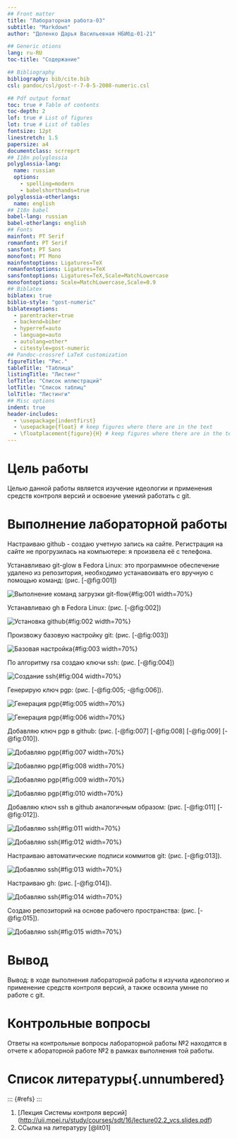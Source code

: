 ```yaml
---
## Front matter
title: "Лабораторная работа-03"
subtitle: "Markdown"
author: "Доленко Дарья Васильевная НБИбд-01-21"

## Generic otions
lang: ru-RU
toc-title: "Содержание"

## Bibliography
bibliography: bib/cite.bib
csl: pandoc/csl/gost-r-7-0-5-2008-numeric.csl

## Pdf output format
toc: true # Table of contents
toc-depth: 2
lof: true # List of figures
lot: true # List of tables
fontsize: 12pt
linestretch: 1.5
papersize: a4
documentclass: scrreprt
## I18n polyglossia
polyglossia-lang:
  name: russian
  options:
	- spelling=modern
	- babelshorthands=true
polyglossia-otherlangs:
  name: english
## I18n babel
babel-lang: russian
babel-otherlangs: english
## Fonts
mainfont: PT Serif
romanfont: PT Serif
sansfont: PT Sans
monofont: PT Mono
mainfontoptions: Ligatures=TeX
romanfontoptions: Ligatures=TeX
sansfontoptions: Ligatures=TeX,Scale=MatchLowercase
monofontoptions: Scale=MatchLowercase,Scale=0.9
## Biblatex
biblatex: true
biblio-style: "gost-numeric"
biblatexoptions:
  - parentracker=true
  - backend=biber
  - hyperref=auto
  - language=auto
  - autolang=other*
  - citestyle=gost-numeric
## Pandoc-crossref LaTeX customization
figureTitle: "Рис."
tableTitle: "Таблица"
listingTitle: "Листинг"
lofTitle: "Список иллюстраций"
lotTitle: "Список таблиц"
lolTitle: "Листинги"
## Misc options
indent: true
header-includes:
  - \usepackage{indentfirst}
  - \usepackage{float} # keep figures where there are in the text
  - \floatplacement{figure}{H} # keep figures where there are in the text
---
```


# Цель работы

Целью данной работы является изучение идеологии и применения средств контроля версий и освоение умений работать с git.

# Выполнение лабораторной работы

Настраиваю github - создаю учетную запись на сайте.
Регистрация на сайте не прогрузилась на компьютере: я произвела её с телефона. 

Устанавливаю git-glow в Fedora Linux: это программное обеспечение удалено из репозитория, необходимо устанавоивать его вручную с помощью команд: (рис. [-@fig:001])

![Выполнение команд загрузки git-flow](image/1.jpg){#fig:001 width=70%}

Устанавливаю gh в Fedora Linux: (рис. [-@fig:002])

![Установка github](image/2.jpg){#fig:002 width=70%}

Произвожу базовую настройку git: (рис. [-@fig:003])

![Базовая настройка](image/3.jpg){#fig:003 width=70%}

По алгоритму rsa создаю ключи ssh: (рис. [-@fig:004])

![Создание ssh](image/4.jpg){#fig:004 width=70%}

Генерирую ключ pgp: (рис. [-@fig:005; -@fig:006]).

![Генерация pgp](image/5.jpg){#fig:005 width=70%}

![Генерация pgp](image/6.jpg){#fig:006 width=70%}

Добавляю ключ pgp в github: (рис. [-@fig:007] [-@fig:008] [-@fig:009] [-@fig:010]).

![Добавляю pgp](image/7.jpg){#fig:007 width=70%}

![Добавляю pgp](image/8.jpg){#fig:008 width=70%}

![Добавляю pgp](image/9.jpg){#fig:009 width=70%}

![Добавляю pgp](image/10.jpg){#fig:010 width=70%}

Добавляю ключ ssh в github аналогичным образом: (рис. [-@fig:011] [-@fig:012]).

![Добавляю ssh](image/11.jpg){#fig:011 width=70%}

![Добавляю ssh](image/12.jpg){#fig:012 width=70%}

Настраиваю автоматические подписи коммитов git: (рис. [-@fig:013]).

![Добавляю ssh](image/13.jpg){#fig:013 width=70%}

Настраиваю gh: (рис. [-@fig:014]).

![Добавляю ssh](image/14.jpg){#fig:014 width=70%}

Создаю репозиторий на основе рабочего пространства: (рис. [-@fig:015]).

![Добавляю ssh](image/15.jpg){#fig:015 width=70%}

# Вывод

Вывод: в ходе выполнения лабораторной работы я изучила идеологию и применение средств контроля версий, а также освоила умние по работе с git.

# Контрольные вопросы

Ответы на контрольные вопросы лабораторной работы №2 находятся в отчете к абораторной работе №2 в рамках выполнения той работы.


# Список литературы{.unnumbered}

::: {#refs}
:::

1. [Лекция Системы контроля версий] (http://uii.mpei.ru/study/courses/sdt/16/lecture02.2_vcs.slides.pdf)
2. ССылка на литературу [@lit01]

